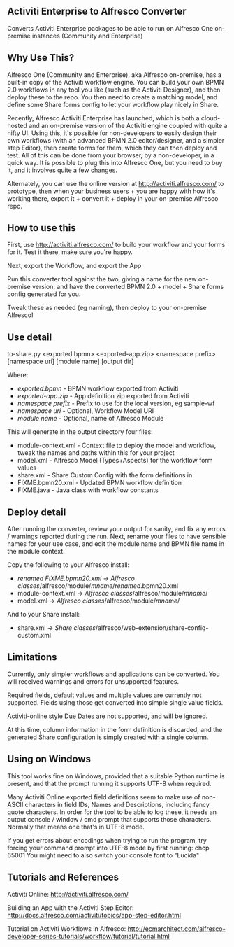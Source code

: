 Activiti Enterprise to Alfresco Converter
-----------------------------------------

Converts Activiti Enterprise packages to be able to run on Alfresco One 
on-premise instances (Community and Enterprise)

Why Use This?
-------------
Alfresco One (Community and Enterprise), aka Alfresco on-premise, has a 
built-in copy of the Activiti workflow engine. You can build your own BPMN 2.0
workflows in any tool you like (such as the Activiti Designer), and then
deploy these to the repo. You then need to create a matching model, and define
some Share forms config to let your workflow play nicely in Share.

Recently, Alfresco Activiti Enterprise has launched, which is both a 
cloud-hosted and an on-premise version of the Activiti engine coupled with 
quite a nifty UI. Using this, it's possible for non-developers to easily
design their own workflows (with an advanced BPMN 2.0 editor/designer, and a
simpler step Editor), then create forms for them, which they can then deploy
and test. All of this can be done from your browser, by a non-developer,
in a quick way. It is possible to plug this into Alfresco One, but you
need to buy it, and it involves quite a few changes.

Alternately, you can use the online version at http://activiti.alfresco.com/
to prototype, then when your business users + you are happy with how it's
working there, export it + convert it + deploy in your on-premise Alfresco
repo.

How to use this
---------------
First, use http://activiti.alfresco.com/ to build your workflow and your 
forms for it. Test it there, make sure you're happy.

Next, export the Workflow, and export the App

Run this converter tool against the two, giving a name for the new on-premise
version, and have the converted BPMN 2.0 + model + Share forms config 
generated for you.

Tweak these as needed (eg naming), then deploy to your on-premise Alfresco!

Use detail
----------
to-share.py &lt;exported.bpmn> &lt;exported-app.zip> &lt;namespace prefix> [namespace uri] [module name] [output dir]

Where:
 * *exported.bpmn* - BPMN workflow exported from Activiti
 * *exported-app.zip* - App definition zip exported from Activiti
 * *namespace prefix* - Prefix to use for the local version, eg sample-wf
 * *namespace uri* - Optional, Workflow Model URI
 * *module name* - Optional, name of Alfresco Module

This will generate in the output directory four files:
 * module-context.xml - Context file to deploy the model and workflow, 
                 tweak the names and paths within this for your project
 * model.xml   - Alfresco Model (Types+Aspects) for the workflow form values
 * share.xml   - Share Custom Config with the form definitions in
 * FIXME.bpmn20.xml - Updated BPMN workflow definition
 * FIXME.java  - Java class with workflow constants

Deploy detail
-------------
After running the converter, review your output for sanity, and fix any errors 
/ warnings reported during the run. Next, rename your files to have sensible 
names for your use case, and edit the module name and BPMN file name in the
module context.

Copy the following to your Alfresco install:
 * *renamed FIXME.bpmn20.xml* -> *Alfresco classes*/alfresco/module/*mname*/*renamed*.bpmn20.xml
 * module-context.xml -> *Alfresco classes*/alfresco/module/*mname*/
 * model.xml -> *Alfresco classes*/alfresco/module/*mname*/

And to your Share install:
 * share.xml -> *Share classes*/alfresco/web-extension/share-config-custom.xml

Limitations
-----------
Currently, only simpler workflows and applications can be converted. You will
received warnings and errors for unsupported features.

Required fields, default values and multiple values are currently not
supported. Fields using those get converted into simple single value fields.

Activiti-online style Due Dates are not supported, and will be ignored.

At this time, column information in the form definition is discarded, and 
the generated Share configuration is simply created with a single column.

Using on Windows
----------------
This tool works fine on Windows, provided that a suitable Python runtime
is present, and that the prompt running it supports UTF-8 when required.

Many Activiti Online exported field definitions seem to make use of non-ASCII
characters in field IDs, Names and Descriptions, including fancy quote
characters. In order for the tool to be able to log these, it needs an
output console / window / cmd prompt that supports those characters. Normally 
that means one that's in UTF-8 mode.

If you get errors about encodings when trying to run the program, try forcing
your command prompt into UTF-8 mode by first running:
   chcp 65001
You might need to also switch your console font to "Lucida"

Tutorials and References
------------------------
Activiti Online:
http://activiti.alfresco.com/

Building an App with the Activiti Step Editor:
http://docs.alfresco.com/activiti/topics/app-step-editor.html

Tutorial on Activiti Workflows in Alfresco:
http://ecmarchitect.com/alfresco-developer-series-tutorials/workflow/tutorial/tutorial.html
